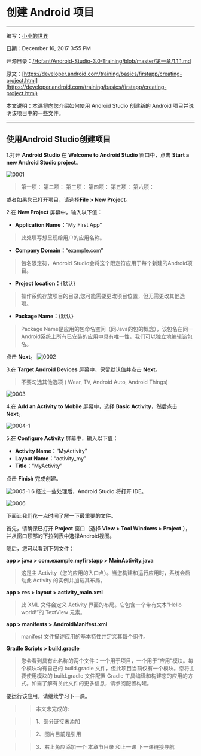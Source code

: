 # 创建 Android 项目

_ _ _
编写：[小小的世界](https://github.com/Hcfant)<br/>

日期：December 16, 2017 3:55 PM<br/>

开源目录：[/Hcfant/Android-Studio-3.0-Training/blob/master/第一章/1.1.1.md](https://github.com/Hcfant/Android-Studio-3.0-Training/blob/master/%E7%AC%AC%E4%B8%80%E7%AB%A0/1.1.1.md)<br/>

原文：[https://developer.android.com/training/basics/firstapp/creating-project.html](https://developer.android.com/training/basics/firstapp/creating-project.html)<br/>

本文说明：本课将向您介绍如何使用 Android Studio 创建新的 Android 项目并说明该项目中的一些文件。
_ _ _
## 使用Android Studio创建项目
1.打开 **Android Studio** 在 **Welcome to Android Studio** 窗口中，点击 **Start a new Android Studio project**。

![0001](0001.png)
>    第一项：
>    第二项：
>    第三项：
>    第四项：
>    第五项：
>    第六项：

或者如果您已打开项目，请选择**File > New Project**。

2.在 **New Project** 屏幕中，输入以下值：

-    **Application Name：**“My First App”<br/>
>此处填写想呈现给用户的应用名称。

-    **Company Domain：**“example.com”<br/>
>包名限定符，Android Studio会将这个限定符应用于每个新建的Android项目。

-    **Project location：**{默认}
>操作系统存放项目的目录,您可能需要更改项目位置，但无需更改其他选项。

-    **Package Name：**{默认}
>Package Name是应用的包命名空间（同Java的包的概念），该包名在同一Android系统上所有已安装的应用中具有唯一性，我们可以独立地编辑该包名。

点击 **Next**。
![0002](0002.png)

3.在 **Target Android Devices** 屏幕中，保留默认值并点击 **Next**。
> 不要勾选其他选项 ( Wear, TV, Android Auto, Android Things) 

![0003](0003.png)

4.在 **Add an Activity to Mobile** 屏幕中，选择 **Basic Activity**，然后点击 **Next**。

![0004-1](0004-1.png)

5.在 **Configure Activity** 屏幕中，输入以下值：
-	**Activity Name：**“MyActivity”
-	**Layout Name：**“activity_my”
-	**Title：**“MyActivity”

点击 **Finish** 完成创建。

![0005-1](0005-1.png)
6.经过一些处理后，Android Studio 将打开 IDE。

![0006](0006.png)

下面让我们花一点时间了解一下最重要的文件。

首先，请确保已打开 **Project** 窗口（选择 **View > Tool Windows > Project** ），并从窗口顶部的下拉列表中选择Android视图。

随后，您可以看到下列文件：

**app > java > com.example.myfirstapp > MainActivity.java**

> 这是主 Activity（您的应用的入口点）。当您构建和运行应用时，系统会启动此 Activity 的实例并加载其布局。

**app > res > layout > activity_main.xml**

> 此 XML 文件会定义 Activity 界面的布局。它包含一个带有文本“Hello world!”的 TextView 元素。

**app > manifests > AndroidManifest.xml**

> manifest 文件描述应用的基本特性并定义其每个组件。

**Gradle Scripts > build.gradle**

> 您会看到具有此名称的两个文件：一个用于项目，一个用于“应用”模块。每个模块均有自己的 build.gradle 文件，但此项目当前仅有一个模块。您将主要使用模块的 build.gradle 文件配置 Gradle 工具编译和构建您的应用的方式。如需了解有关此文件的更多信息，请参阅配置构建。

要运行该应用，请继续学习下一课。

> > 本文未完成的:

> > 1、部分链接未添加

> > 2、图片目前是引用

> > 3、右上角应添加一个 本章节目录 和上一课 下一课链接导航
